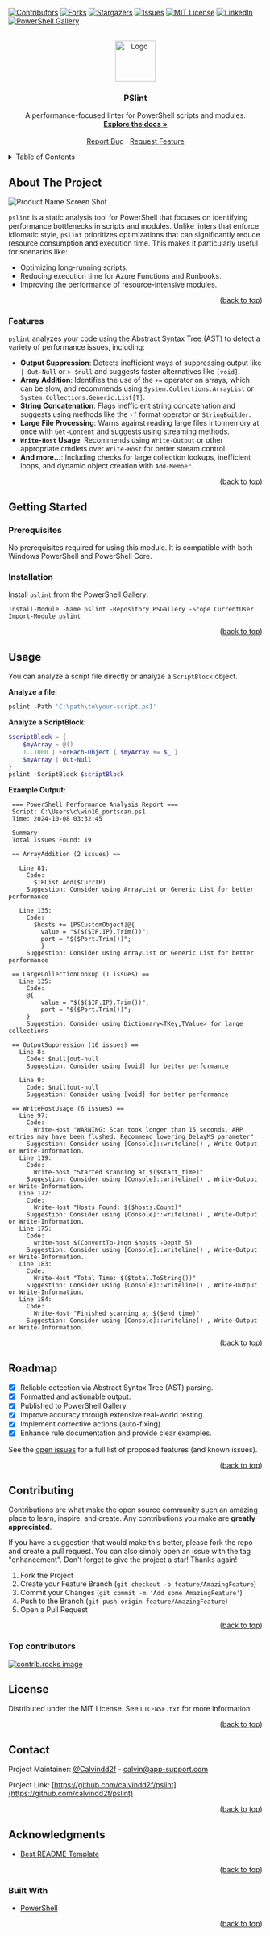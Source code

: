 <!-- Improved compatibility of back to top link: See: https://github.com/othneildrew/Best-README-Template/pull/73 -->

<a id="readme-top"></a>

<!--
*** Thanks for checking out the Best-README-Template. If you have a suggestion
*** that would make this better, please fork the repo and create a pull request
*** or simply open an issue with the tag "enhancement".
*** Don't forget to give the project a star!
*** Thanks again! Now go create something AMAZING! :D
-->

<!-- PROJECT SHIELDS -->
<!--
*** I'm using markdown "reference style" links for readability.
*** Reference links are enclosed in brackets [ ] instead of parentheses ( ).
*** See the bottom of this document for the declaration of the reference variables
*** for contributors-url, forks-url, etc. This is an optional, concise syntax you may use.
*** https://www.markdownguide.org/basic-syntax/#reference-style-links
-->

[![Contributors][contributors-shield]][contributors-url]
[![Forks][forks-shield]][forks-url]
[![Stargazers][stars-shield]][stars-url]
[![Issues][issues-shield]][issues-url]
[![MIT License][license-shield]][license-url]
[![LinkedIn][linkedin-shield]][linkedin-url]
[![PowerShell Gallery][psgallery-shield]][psgallery-url]

<!-- PROJECT LOGO -->
<br />
<div align="center">
  <a href="https://github.com/calvindd2f/pslint">
    <img src="https://app-support.com/public/img/plint.webp" alt="Logo" width="80" height="80">
  </a>

<h3 align="center">PSlint</h3>

  <p align="center">
    A performance-focused linter for PowerShell scripts and modules.
    <br />
    <a href="https://github.com/calvindd2f/pslint/wiki"><strong>Explore the docs »</strong></a>
    <br />
    <br />
    <a href="https://github.com/calvindd2f/pslint/issues/new?assignees=&labels=bug&template=bug-report---.md&title=">Report Bug</a>
    ·
    <a href="https://github.com/calvindd2f/pslint/issues/new?assignees=&labels=enhancement&template=feature-request---.md&title=">Request Feature</a>
  </p>
</div>

<!-- TABLE OF CONTENTS -->
<details>
  <summary>Table of Contents</summary>
  <ol>
    <li>
      <a href="#about-the-project">About The Project</a>
      <ul>
        <li><a href="#features">Features</a></li>
        <li><a href="#built-with">Built With</a></li>
      </ul>
    </li>
    <li>
      <a href="#getting-started">Getting Started</a>
      <ul>
        <li><a href="#prerequisites">Prerequisites</a></li>
        <li><a href="#installation">Installation</a></li>
      </ul>
    </li>
    <li><a href="#usage">Usage</a></li>
    <li><a href="#roadmap">Roadmap</a></li>
    <li><a href="#contributing">Contributing</a></li>
    <li><a href="#license">License</a></li>
    <li><a href="#contact">Contact</a></li>
    <li><a href="#acknowledgments">Acknowledgments</a></li>
  </ol>
</details>

<!-- ABOUT THE PROJECT -->

## About The Project

![Product Name Screen Shot](https://app-support.com/public/img/plint.webp)

`pslint` is a static analysis tool for PowerShell that focuses on identifying performance bottlenecks in scripts and modules. Unlike linters that enforce idiomatic style, `pslint` prioritizes optimizations that can significantly reduce resource consumption and execution time. This makes it particularly useful for scenarios like:

- Optimizing long-running scripts.
- Reducing execution time for Azure Functions and Runbooks.
- Improving the performance of resource-intensive modules.

<p align="right">(<a href="#readme-top">back to top</a>)</p>

### Features

`pslint` analyzes your code using the Abstract Syntax Tree (AST) to detect a variety of performance issues, including:

- **Output Suppression**: Detects inefficient ways of suppressing output like `| Out-Null` or `> $null` and suggests faster alternatives like `[void]`.
- **Array Addition**: Identifies the use of the `+=` operator on arrays, which can be slow, and recommends using `System.Collections.ArrayList` or `System.Collections.Generic.List[T]`.
- **String Concatenation**: Flags inefficient string concatenation and suggests using methods like the `-f` format operator or `StringBuilder`.
- **Large File Processing**: Warns against reading large files into memory at once with `Get-Content` and suggests using streaming methods.
- **`Write-Host` Usage**: Recommends using `Write-Output` or other appropriate cmdlets over `Write-Host` for better stream control.
- **And more...**: Including checks for large collection lookups, inefficient loops, and dynamic object creation with `Add-Member`.

<p align="right">(<a href="#readme-top">back to top</a>)</p>

<!-- GETTING STARTED -->

## Getting Started

### Prerequisites

No prerequisites required for using this module. It is compatible with both Windows PowerShell and PowerShell Core.

### Installation

Install `pslint` from the PowerShell Gallery:

```pwsh
Install-Module -Name pslint -Repository PSGallery -Scope CurrentUser
Import-Module pslint
```

<p align="right">(<a href="#readme-top">back to top</a>)</p>

<!-- USAGE EXAMPLES -->

## Usage

You can analyze a script file directly or analyze a `ScriptBlock` object.

**Analyze a file:**

```powershell
pslint -Path 'C:\path\to\your-script.ps1'
```

**Analyze a ScriptBlock:**

```powershell
$scriptBlock = {
    $myArray = @()
    1..1000 | ForEach-Object { $myArray += $_ }
    $myArray | Out-Null
}
pslint -ScriptBlock $scriptBlock
```

**Example Output:**

```pwsh
 === PowerShell Performance Analysis Report ===
 Script: C:\Users\c\win10_portscan.ps1
 Time: 2024-10-08 03:32:45

 Summary:
 Total Issues Found: 19

 == ArrayAddition (2 issues) ==

   Line 81:
     Code:
       $IPList.Add($CurrIP)
     Suggestion: Consider using ArrayList or Generic List for better performance

   Line 135:
     Code:
       $hosts += [PSCustomObject]@{
         value = "$($($IP.IP).Trim())";
         port = "$($Port.Trim())";
         }
     Suggestion: Consider using ArrayList or Generic List for better performance

 == LargeCollectionLookup (1 issues) ==
   Line 135:
     Code:
     @{
         value = "$($($IP.IP).Trim())";
         port = "$($Port.Trim())";
     }
     Suggestion: Consider using Dictionary<TKey,TValue> for large collections

 == OutputSuppression (10 issues) ==
   Line 8:
     Code: $null|out-null
     Suggestion: Consider using [void] for better performance

   Line 9:
     Code: $null|out-null
     Suggestion: Consider using [void] for better performance

 == WriteHostUsage (6 issues) ==
   Line 97:
     Code:
       Write-Host "WARNING: Scan took longer than 15 seconds, ARP entries may have been flushed. Recommend lowering DelayMS parameter"
     Suggestion: Consider using [Console]::writeline() , Write-Output or Write-Information.
   Line 119:
     Code:
       Write-host "Started scanning at $($start_time)"
     Suggestion: Consider using [Console]::writeline() , Write-Output or Write-Information.
   Line 172:
     Code:
       Write-Host "Hosts Found: $($hosts.Count)"
     Suggestion: Consider using [Console]::writeline() , Write-Output or Write-Information.
   Line 175:
     Code:
       write-host $(ConvertTo-Json $hosts -Depth 5)
     Suggestion: Consider using [Console]::writeline() , Write-Output or Write-Information.
   Line 183:
     Code:
       Write-Host "Total Time: $($total.ToString())"
     Suggestion: Consider using [Console]::writeline() , Write-Output or Write-Information.
   Line 184:
     Code:
       Write-Host "Finished scanning at $($end_time)"
     Suggestion: Consider using [Console]::writeline() , Write-Output or Write-Information.
```

<p align="right">(<a href="#readme-top">back to top</a>)</p>

<!-- ROADMAP -->

## Roadmap

- [x] Reliable detection via Abstract Syntax Tree (AST) parsing.
- [x] Formatted and actionable output.
- [x] Published to PowerShell Gallery.
- [x] Improve accuracy through extensive real-world testing.
- [x] Implement corrective actions (auto-fixing).
- [x] Enhance rule documentation and provide clear examples.

See the [open issues](https://github.com/calvindd2f/pslint/issues) for a full list of proposed features (and known issues).

<p align="right">(<a href="#readme-top">back to top</a>)</p>

<!-- CONTRIBUTING -->

## Contributing

Contributions are what make the open source community such an amazing place to learn, inspire, and create. Any contributions you make are **greatly appreciated**.

If you have a suggestion that would make this better, please fork the repo and create a pull request. You can also simply open an issue with the tag "enhancement".
Don't forget to give the project a star! Thanks again!

1. Fork the Project
2. Create your Feature Branch (`git checkout -b feature/AmazingFeature`)
3. Commit your Changes (`git commit -m 'Add some AmazingFeature'`)
4. Push to the Branch (`git push origin feature/AmazingFeature`)
5. Open a Pull Request

<p align="right">(<a href="#readme-top">back to top</a>)</p>

### Top contributors

<a href="https://github.com/calvindd2f/pslint/graphs/contributors">
<img src="https://contrib.rocks/image?repo=calvindd2f/pslint" alt="contrib.rocks image" />
</a>

<!-- LICENSE -->

## License

Distributed under the MIT License. See `LICENSE.txt` for more information.

<p align="right">(<a href="#readme-top">back to top</a>)</p>

<!-- CONTACT -->

## Contact

Project Maintainer: [@Calvindd2f](https://twitter.com/Dreadytofat) - <calvin@app-support.com>

Project Link: [https://github.com/calvindd2f/pslint](https://github.com/calvindd2f/pslint)

<p align="right">(<a href="#readme-top">back to top</a>)</p>

<!-- ACKNOWLEDGMENTS -->

## Acknowledgments

- [Best README Template](https://github.com/othneildrew/Best-README-Template)

<p align="right">(<a href="#readme-top">back to top</a>)</p>

### Built With

- [PowerShell](https://learn.microsoft.com/en-us/powershell/)

<p align="right">(<a href="#readme-top">back to top</a>)</p>

<!-- MARKDOWN LINKS & IMAGES -->
<!-- https://www.markdownguide.org/basic-syntax/#reference-style-links -->

[contributors-shield]: https://img.shields.io/github/contributors/calvindd2f/pslint.svg?style=for-the-badge
[contributors-url]: https://github.com/calvindd2f/pslint/graphs/contributors
[forks-shield]: https://img.shields.io/github/forks/calvindd2f/pslint.svg?style=for-the-badge
[forks-url]: https://github.com/calvindd2f/pslint/network/members
[stars-shield]: https://img.shields.io/github/stars/calvindd2f/pslint.svg?style=for-the-badge
[stars-url]: https://github.com/calvindd2f/pslint/stargazers
[issues-shield]: https://img.shields.io/github/issues/calvindd2f/pslint.svg?style=for-the-badge
[issues-url]: https://github.com/calvindd2f/pslint/issues
[license-shield]: https://img.shields.io/github/license/calvindd2f/pslint.svg?style=for-the-badge
[license-url]: https://github.com/calvindd2f/pslint/blob/master/LICENSE.txt
[linkedin-shield]: https://img.shields.io/badge/-LinkedIn-black.svg?style=for-the-badge&logo=linkedin&colorB=555
[linkedin-url]: https://linkedin.com/in/linkedin_username
[psgallery-shield]: https://img.shields.io/powershellgallery/v/pslint.svg?style=for-the-badge&logo=powershell&label=PowerShell%20Gallery
[psgallery-url]: https://www.powershellgallery.com/packages/pslint

```

```
